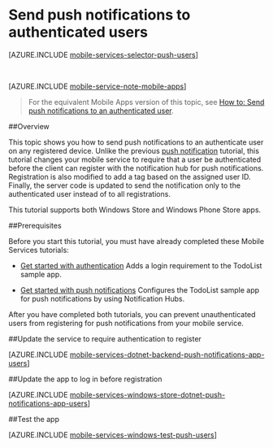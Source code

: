 <properties
	pageTitle="Send push notifications to authenticated users (Universal Windows 8.1) | Azure Mobile Services"
	description="Learn how to use Azure Mobile Services to send push notifications to a specific authenticated user running your Universal Windows 8.1 app."
	services="mobile-services,notification-hubs"
	documentationCenter="windows"
	authors="ggailey777"
	manager="dwrede"
	editor=""/>

<tags
	ms.service="mobile-services"
	ms.workload="mobile"
	ms.tgt_pltfrm="mobile-windows"
	ms.devlang="dotnet"
	ms.topic="article"
	ms.date="03/05/2016"
	ms.author="glenga"/>

# Send push notifications to authenticated users
[AZURE.INCLUDE [mobile-services-selector-push-users](../../includes/mobile-services-selector-push-users.md)]

&nbsp;

[AZURE.INCLUDE [mobile-service-note-mobile-apps](../../includes/mobile-services-note-mobile-apps.md)]
> For the equivalent Mobile Apps version of this topic, see [How to: Send push notifications to an authenticated user](../app-service-mobile/app-service-mobile-dotnet-backend-how-to-use-server-sdk.md#push-user).

##Overview

This topic shows you how to send push notifications to an authenticate user on any registered device. Unlike the previous [push notification][Get started with push notifications] tutorial, this tutorial changes your mobile service to require that a user be authenticated before the client can register with the notification hub for push notifications. Registration is also modified to add a tag based on the assigned user ID. Finally, the server code is updated to send the notification only to the authenticated user instead of to all registrations.

This tutorial supports both Windows Store and Windows Phone Store apps.

##Prerequisites

Before you start this tutorial, you must have already completed these Mobile Services tutorials:

+ [Get started with authentication]
Adds a login requirement to the TodoList sample app.

+ [Get started with push notifications]
Configures the TodoList sample app for push notifications by using Notification Hubs.

After you have completed both tutorials, you can prevent unauthenticated users from registering for push notifications from your mobile service.

##<a name="register"></a>Update the service to require authentication to register

[AZURE.INCLUDE [mobile-services-dotnet-backend-push-notifications-app-users](../../includes/mobile-services-dotnet-backend-push-notifications-app-users.md)]

##<a name="update-app"></a>Update the app to log in before registration

[AZURE.INCLUDE [mobile-services-windows-store-dotnet-push-notifications-app-users](../../includes/mobile-services-windows-store-dotnet-push-notifications-app-users.md)]

##<a name="test"></a>Test the app

[AZURE.INCLUDE [mobile-services-windows-test-push-users](../../includes/mobile-services-windows-test-push-users.md)]



<!-- Anchors. -->
[Updating the service to require authentication for registration]: #register
[Updating the app to log in before registration]: #update-app
[Testing the app]: #test
[Next Steps]:#next-steps


<!-- URLs. -->
[Get started with authentication]: ../mobile-services-dotnet-backend-windows-store-dotnet-get-started-users.md
[Get started with push notifications]: ../mobile-services-dotnet-backend-windows-store-dotnet-get-started-push.md

